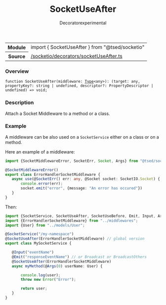 
<header class="symbol-info-header"><h1 id="socketuseafter">SocketUseAfter</h1><label class="symbol-info-type-label decorator">Decorator</label><label class="api-type-label experimental" title="experimental">experimental</label></header>
<!-- summary -->
<section class="symbol-info"><table class="is-full-width"><tbody><tr><th>Module</th><td><div class="lang-typescript"><span class="token keyword">import</span> { SocketUseAfter }&nbsp;<span class="token keyword">from</span>&nbsp;<span class="token string">"@tsed/socketio"</span></div></td></tr><tr><th>Source</th><td><a href="https://github.com/Romakita/ts-express-decorators/blob/v4.10.1/src//socketio/decorators/socketUseAfter.ts#L0-L0">/socketio/decorators/socketUseAfter.ts</a></td></tr></tbody></table></section>
<!-- overview -->


### Overview


<pre><code class="typescript-lang ">function <span class="token function">SocketUseAfter</span><span class="token punctuation">(</span>middleware<span class="token punctuation">:</span> <a href="#api/core/type"><span class="token">Type</span></a><<span class="token keyword">any</span>><span class="token punctuation">)</span><span class="token punctuation">:</span> <span class="token punctuation">(</span>target<span class="token punctuation">:</span> <span class="token keyword">any</span><span class="token punctuation">,</span> propertyKey?<span class="token punctuation">:</span> <span class="token keyword">string</span> | undefined<span class="token punctuation">,</span> descriptor?<span class="token punctuation">:</span> PropertyDescriptor | undefined<span class="token punctuation">)</span> => <span class="token keyword">void</span><span class="token punctuation">;</span></code></pre>


<!-- Parameters -->

<!-- Description -->


### Description

Attach a Socket Middleware to a method or a class.

### Example

A middleware can be also used on a `SocketService` either on a class or on a method.

Here an example of a middleware:

```typescript
import {SocketMiddlewareError, SocketErr, Socket, Args} from "@tsed/socketio";

@SocketMiddlewareError()
export class ErrorHandlerSocketMiddleware {
   async use(@SocketErr() err: any, @Socket socket: SocketIO.Socket) {
       console.error(err);
       socket.emit("error", {message: "An error has occured"})
   }
}
```

Then:

```typescript
import {SocketService, SocketUseAfter, SocketUseBefore, Emit, Input, Args} from "@tsed/socketio";
import {ErrorHandlerSocketMiddleware} from "../middlewares";
import {User} from "../models/User";

@SocketService("/my-namespace")
@SocketUseAfter(ErrorHandlerSocketMiddleware) // global version
export class MySocketService {

   @Input("eventName")
   @Emit("responseEventName") // or Broadcast or BroadcastOthers
   @SocketUseAfter(ErrorHandlerSocketMiddleware)
   async myMethod(@Args(0) userName: User) {

       console.log(user);
       throw new Error("Error");

       return user;
   }
}
```

<!-- Members -->

